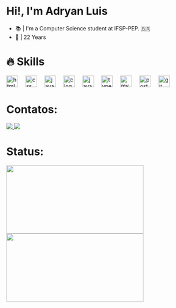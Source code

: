 <h1>Hi!, I'm Adryan Luis</h1>

- 📚 | I'm a Computer Science student at IFSP-PEP. 🇧🇷
- 📅 | 22 Years


<h1>🔥 Skills</h1>
<div style="display: inline_block">
  <img src="https://skillicons.dev/icons?i=html" height="30" alt="html logo"  />
  <img width="12" />
  <img src="https://skillicons.dev/icons?i=css" height="30" alt="css logo"  />
  <img width="12" />
  <img src="https://skillicons.dev/icons?i=java" height="30" alt="java logo"  />
  <img width="12" />
  <img src="https://skillicons.dev/icons?i=c" height="30" alt="c logo"  />
  <img width="12" />
  <img src="https://skillicons.dev/icons?i=js" height="30" alt="javascript logo"  />
  <img width="12" />
  <img src="https://skillicons.dev/icons?i=ts" height="30" alt="typescript logo"  />
  <img width="12" />
  <img src="https://skillicons.dev/icons?i=mysql" height="30" alt="mysql logo"  />
  <img width="12" />
  <img src="https://skillicons.dev/icons?i=postgres" height="30" alt="postgresql logo"  />
  <img width="12" />
  <img src="https://skillicons.dev/icons?i=git" height="30" alt="git logo"  />
</div>

<h1>Contatos:</h1>
 <div> 
  <a href = "mailto:saaluis@gmail.com"><img src="https://img.shields.io/badge/Gmail-D14836?style=for-the-badge&logo=gmail&logoColor=white">
  <a href="www.linkedin.com/in/adryan-luis" target="_blank"><img src="https://img.shields.io/badge/-LinkedIn-%230077B5?style=for-the-badge&logo=linkedin&logoColor=white" target="_blank"></a> 

<h1>Status:</h1>
<!-- ![tangly1024's GitHub stats](https://github-readme-stats.vercel.app/api?username=pedrobaschoni4&show_icons=true&theme=ayu-mirage) -->
   
<div>
  <a href="https://github.com/AdryanLuis/AdryanLuis/">
  <img height="180em" width="360em" src="https://github-readme-stats.vercel.app/api?username=AdryanLuis&show_icons=true&theme=obsidian&border_radius=1.7em" />
    
  <img height="180em" width="360em" src="https://github-readme-stats.vercel.app/api/top-langs/?username=AdryanLuis&hide=HTML&langs_count=10&layout=compact&theme=obsidian&border_radius=10&size_weight=0.5&count_weight=0.5&exclude_repo=github-readme-stats"/>
</div> 
 
